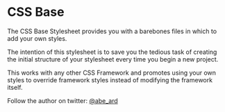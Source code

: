 CSS Base
========

The CSS Base Stylesheet provides you with a barebones files in which to add your own styles.

The intention of this stylesheet is to save you the tedious task of creating the initial structure of your stylesheet every time you begin a new project.

This works with any other CSS Framework and promotes using your own styles to override framework styles instead of modifying the framework itself.

Follow the author on twitter: <a href="http://twitter.com/benwebdevleic" target="_blank">@abe_ard</a>
